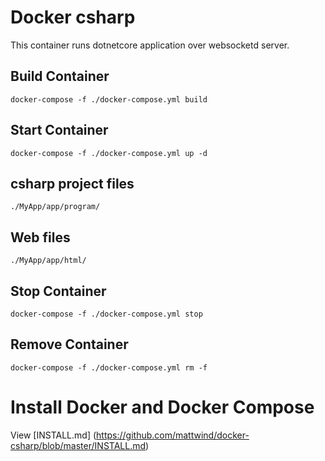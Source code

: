 # Docker csharp

This container runs dotnetcore application over websocketd server.

## Build Container

`docker-compose -f ./docker-compose.yml build`

## Start Container

`docker-compose -f ./docker-compose.yml up -d`

## csharp project files

`./MyApp/app/program/`

## Web files

`./MyApp/app/html/`

## Stop Container

`docker-compose -f ./docker-compose.yml stop`

## Remove Container

`docker-compose -f ./docker-compose.yml rm -f`

# Install Docker and Docker Compose

View [INSTALL.md] (https://github.com/mattwind/docker-csharp/blob/master/INSTALL.md)
